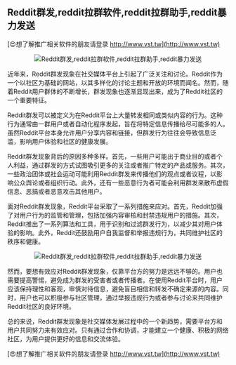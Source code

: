 ## **Reddit群发,reddit拉群软件,reddit拉群助手,reddit暴力发送**

[😍想了解推广相关软件的朋友请登录 http://www.vst.tw](http://www.vst.tw)

 <center><img src="https://vst.tw/MP4/tuiguang/png/8.png" alt="Reddit群发,reddit拉群软件,reddit拉群助手,reddit暴力发送"></center>

近年来，Reddit群发现象在社交媒体平台上引起了广泛关注和讨论。Reddit作为一个以社区为基础的网站，以其多样化的讨论主题和开放的环境而闻名。然而，随着Reddit用户群体的不断增长，群发现象也逐渐显现出来，成为了Reddit社区的一个重要特征。

Reddit群发可以被定义为在Reddit平台上大量转发相同或类似内容的行为。这种行为通常由一群用户或者自动化程序发起，旨在将特定信息传播给尽可能多的人。虽然Reddit平台本身允许用户分享内容和链接，但群发行为往往会导致信息泛滥，影响用户体验和社区的健康发展。

Reddit群发现象背后的原因多种多样。首先，一些用户可能出于商业目的或者个人利益，通过群发的方式试图吸引更多的关注或者推广特定的产品或服务。其次，一些政治团体或社会运动可能利用Reddit群发来传播他们的观点或者议程，以影响公众舆论或者组织行动。此外，还有一些恶意行为者可能会利用群发来散布虚假信息、恶搞或者恶意攻击其他用户。

面对Reddit群发现象，Reddit平台采取了一系列措施来应对。首先，Reddit加强了对用户行为的监管和管理，包括加强内容审核和封禁违规用户的措施。其次，Reddit推出了一系列算法和工具，用于识别和过滤群发行为，以减少其对用户体验的影响。此外，Reddit还鼓励用户自我监督和举报违规行为，共同维护社区的秩序和健康。

 <center><img src="https://vst.tw/MP4/tuiguang/png/2.png" alt="Reddit群发,reddit拉群软件,reddit拉群助手,reddit暴力发送"></center>

然而，要想有效应对Reddit群发现象，仅靠平台方的努力是远远不够的。用户也需要提高警惕，避免成为群发的受害者或者传播者。在使用Reddit平台时，用户应该保持理性和客观，审慎对待信息，避免盲目相信和转发不确定来源的内容。同时，用户也可以积极参与社区管理，通过举报违规行为或者参与讨论来共同维护Reddit社区的良好环境。

总的来说，Reddit群发现象是社交媒体发展过程中的一个新趋势，需要平台方和用户共同努力来有效应对。只有通过合作和协调，才能建立一个健康、积极的网络社区，为用户提供更好的信息和交流体验。

[😍想了解推广相关软件的朋友请登录 http://www.vst.tw](http://www.vst.tw)



